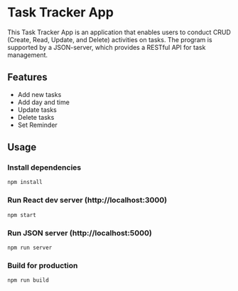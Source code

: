 # Task Tracker App
This Task Tracker App is an application that enables users to conduct CRUD (Create, Read, Update, and Delete) activities on tasks. The program is supported by a JSON-server, which provides a RESTful API for task management.

## Features
- Add new tasks
- Add day and time
- Update tasks
- Delete tasks
- Set Reminder

## Usage
### Install dependencies
```
npm install
```
### Run React dev server (http://localhost:3000)
```
npm start
```
### Run JSON server (http://localhost:5000)
```
npm run server
```
### Build for production
```
npm run build
```
